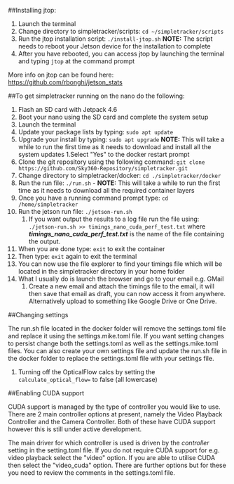 ##Installing jtop:

1. Launch the terminal
2. Change directory to simpletracker/scripts: ```cd ~/simpletracker/scripts```
3. Run the jtop installation script: ```./install-jtop.sh``` **NOTE:** The script needs to reboot your Jetson device for the installation to complete
4. After you have rebooted, you can access jtop by launching the terminal and typing ```jtop``` at the command prompt

More info on jtop can be found here: https://github.com/rbonghi/jetson_stats

##To get simpletracker running on the nano do the following:

1. Flash an SD card with Jetpack 4.6
2. Boot your nano using the SD card and complete the system setup
3. Launch the terminal
4. Update your package lists by typing: ```sudo apt update```
5. Upgrade your install by typing: ```sudo apt upgrade``` **NOTE:** This will take a while to run the first time as it needs to download and install all the system updates
   1.Select "Yes" to the docker restart prompt 
6. Clone the git repository using the following command: ```git clone https://github.com/Sky360-Repository/simpletracker.git```
7. Change directory to simpletracker/docker: ```cd ./simpletracker/docker```
8. Run the run file: ```./run.sh``` - **NOTE:** This will take a while to run the first time as it needs to download all the required container layers
9. Once you have a running command prompt type: ```cd /home/simpletracker```
10. Run the jetson run file: ```./jetson-run.sh```
    1. If you want output the results to a log file run the file using: ```./jetson-run.sh >> timings_nano_cuda_perf_test.txt``` where ***timings_nano_cuda_perf_test.txt*** is the name of the file containing the output.   
11. When you are done type: ```exit``` to exit the container
12. Then type: ```exit``` again to exit the terminal
13. You can now use the file explorer to find your timings file which will be located in the simpletracker directory in your home folder
14. What I usually do is launch the browser and go to your email e.g. GMail
    1. Create a new email and attach the timings file to the email, it will then save that email as draft, you can now access it from anywhere. Alternatively upload to something like Google Drive or One Drive.

##Changing settings

The run.sh file located in the docker folder will remove the settings.toml file and replace it using the settings.mike.toml file. 
If you want setting changes to persist change both the settings.toml as well as the settings.mike.toml files. 
You can also create your own settings file and update the run.sh file in the docker folder to replace the settings.toml file with your settings file. 
1. Turning off the OpticalFlow  calcs by setting the ```calculate_optical_flow=``` to false (all lowercase)

##Enabling CUDA support

CUDA support is managed by the type of controller you would like to use. There are 2 main controller options at present, 
namely the Video Playback Controller and the Camera Controller. Both of these have CUDA support however this is still 
under active development. 

The main driver for which controller is used is driven by the *controller* setting in the setting.toml file. If you do 
not require CUDA support for e.g. video playback select the "video" option. If you are able to utilise CUDA then select the 
"video_cuda" option. There are further options but for these you need to review the comments in the settings.toml file.